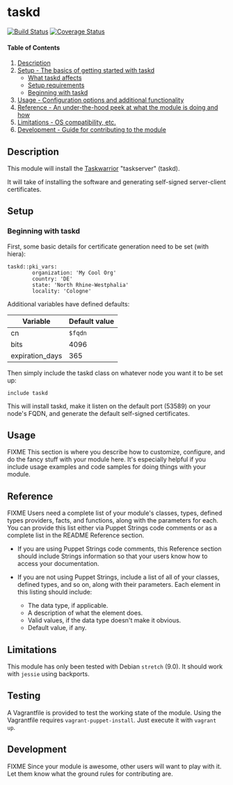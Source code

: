 # taskd

[![Build Status](https://travis-ci.org/towo/puppet-taskd.svg?branch=master)](https://travis-ci.org/towo/puppet-taskd/builds)
[![Coverage Status](https://coveralls.io/repos/github/towo/puppet-taskd/badge.svg?branch=master)](https://coveralls.io/github/towo/puppet-taskd?branch=master)

#### Table of Contents

1. [Description](#description)
2. [Setup - The basics of getting started with taskd](#setup)
    * [What taskd affects](#what-taskd-affects)
    * [Setup requirements](#setup-requirements)
    * [Beginning with taskd](#beginning-with-taskd)
3. [Usage - Configuration options and additional functionality](#usage)
4. [Reference - An under-the-hood peek at what the module is doing and how](#reference)
5. [Limitations - OS compatibility, etc.](#limitations)
6. [Development - Guide for contributing to the module](#development)

## Description

This module will install the [Taskwarrior](https://taskwarrior.org) "taskserver" (taskd).

It will take of installing the software and generating self-signed server-client certificates.

## Setup

### Beginning with taskd

First, some basic details for certificate generation need to be set (with hiera):

```
taskd::pki_vars:
        organization: 'My Cool Org'
        country: 'DE'
        state: 'North Rhine-Westphalia'
        locality: 'Cologne'
```

Additional variables have defined defaults:

| Variable        | Default value |
|-----------------|---------------|
| cn              | `$fqdn`       |
| bits            | 4096          |
| expiration_days | 365           |

Then simply include the taskd class on whatever node you want it to be set up:

```
include taskd
```

This will install taskd, make it listen on the default port (53589) on your node's FQDN, and generate the default self-signed certificates.

## Usage

FIXME
This section is where you describe how to customize, configure, and do the fancy stuff with your module here. It's especially helpful if you include usage examples and code samples for doing things with your module.

## Reference

FIXME
Users need a complete list of your module's classes, types, defined types providers, facts, and functions, along with the parameters for each. You can provide this list either via Puppet Strings code comments or as a complete list in the README Reference section.

* If you are using Puppet Strings code comments, this Reference section should include Strings information so that your users know how to access your documentation.

* If you are not using Puppet Strings, include a list of all of your classes, defined types, and so on, along with their parameters. Each element in this listing should include:

  * The data type, if applicable.
  * A description of what the element does.
  * Valid values, if the data type doesn't make it obvious.
  * Default value, if any.

## Limitations

This module has only been tested with Debian `stretch` (9.0). It should work with `jessie` using backports.

## Testing

A Vagrantfile is provided to test the working state of the module. Using the
Vagrantfile requires `vagrant-puppet-install`. Just execute it with `vagrant
up`.

## Development

FIXME
Since your module is awesome, other users will want to play with it. Let them know what the ground rules for contributing are.
